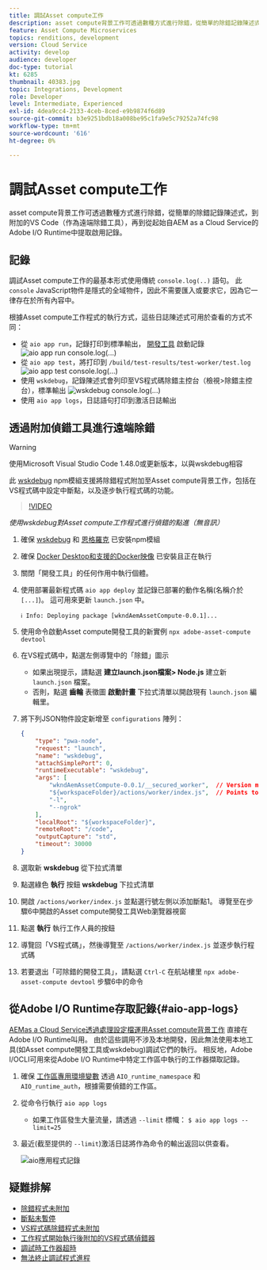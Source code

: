```yaml
---
title: 調試Asset compute工作
description: asset compute背景工作可透過數種方式進行除錯，從簡單的除錯記錄陳述式，到附加的VS Code（作為遠端除錯工具），再到從起始自AEM as a Cloud Service的Adobe I/O Runtime中提取啟用記錄。
feature: Asset Compute Microservices
topics: renditions, development
version: Cloud Service
activity: develop
audience: developer
doc-type: tutorial
kt: 6285
thumbnail: 40383.jpg
topic: Integrations, Development
role: Developer
level: Intermediate, Experienced
exl-id: 4dea9cc4-2133-4ceb-8ced-e9b9874f6d89
source-git-commit: b3e9251bdb18a008be95c1fa9e5c79252a74fc98
workflow-type: tm+mt
source-wordcount: '616'
ht-degree: 0%

---
```


# 調試Asset compute工作

asset compute背景工作可透過數種方式進行除錯，從簡單的除錯記錄陳述式，到附加的VS Code（作為遠端除錯工具），再到從起始自AEM as a Cloud Service的Adobe I/O Runtime中提取啟用記錄。

## 記錄

調試Asset compute工作的最基本形式使用傳統 `console.log(..)` 語句。 此 `console` JavaScript物件是隱式的全域物件，因此不需要匯入或要求它，因為它一律存在於所有內容中。

根據Asset compute工作程式的執行方式，這些日誌陳述式可用於查看的方式不同：

+ 從 `aio app run`，記錄打印到標準輸出， [開發工具](../develop/development-tool.md) 啟動記錄
   ![aio app run console.log(...)](./assets/debug/console-log__aio-app-run.png)
+ 從 `aio app test`，將打印到 `/build/test-results/test-worker/test.log`
   ![aio app test console.log(...)](./assets/debug/console-log__aio-app-test.png)
+ 使用 `wskdebug`，記錄陳述式會列印至VS程式碼除錯主控台（檢視>除錯主控台），標準輸出
   ![wskdebug console.log(...)](./assets/debug/console-log__wskdebug.png)
+ 使用 `aio app logs`，日誌語句打印到激活日誌輸出

## 透過附加偵錯工具進行遠端除錯

>[!WARNING]
>
>使用Microsoft Visual Studio Code 1.48.0或更新版本，以與wskdebug相容

此 [wskdebug](https://www.npmjs.com/package/@openwhisk/wskdebug) npm模組支援將除錯程式附加至Asset compute背景工作，包括在VS程式碼中設定中斷點，以及逐步執行程式碼的功能。

>[!VIDEO](https://video.tv.adobe.com/v/40383?quality=12&learn=on)

_使用wskdebug對Asset compute工作程式進行偵錯的點進（無音訊）_

1. 確保 [wskdebug](../set-up/development-environment.md#wskdebug) 和 [恩格羅克](../set-up/development-environment.md#ngork) 已安裝npm模組
1. 確保 [Docker Desktop和支援的Docker映像](../set-up/development-environment.md#docker) 已安裝且正在執行
1. 關閉「開發工具」的任何作用中執行個體。
1. 使用部署最新程式碼 `aio app deploy`  並記錄已部署的動作名稱(名稱介於 `[...]`)。 這可用來更新 `launch.json` 中。

   ```
   ℹ Info: Deploying package [wkndAemAssetCompute-0.0.1]...
   ```


1. 使用命令啟動Asset compute開發工具的新實例 `npx adobe-asset-compute devtool`
1. 在VS程式碼中，點選左側導覽中的「除錯」圖示
   + 如果出現提示，請點選 __建立launch.json檔案> Node.js__ 建立新 `launch.json` 檔案。
   + 否則，點選 __齒輪__ 表徵圖 __啟動計畫__ 下拉式清單以開啟現有 `launch.json` 編輯里。
1. 將下列JSON物件設定新增至 `configurations` 陣列：

   ```json
   {
       "type": "pwa-node",
       "request": "launch",
       "name": "wskdebug",
       "attachSimplePort": 0,
       "runtimeExecutable": "wskdebug",
       "args": [
           "wkndAemAssetCompute-0.0.1/__secured_worker",  // Version must match your Asset Compute worker's version
           "${workspaceFolder}/actions/worker/index.js",  // Points to your worker
           "-l",
           "--ngrok"
       ],
       "localRoot": "${workspaceFolder}",
       "remoteRoot": "/code",
       "outputCapture": "std",
       "timeout": 30000
   }
   ```

1. 選取新 __wskdebug__ 從下拉式清單
1. 點選綠色 __執行__ 按鈕 __wskdebug__ 下拉式清單
1. 開啟 `/actions/worker/index.js` 並點選行號左側以添加斷點1。 導覽至在步驟6中開啟的Asset compute開發工具Web瀏覽器視窗
1. 點選 __執行__ 執行工作人員的按鈕
1. 導覽回「VS程式碼」，然後導覽至 `/actions/worker/index.js` 並逐步執行程式碼
1. 若要退出「可除錯的開發工具」，請點選 `Ctrl-C` 在航站樓里 `npx adobe-asset-compute devtool` 步驟6中的命令

## 從Adobe I/O Runtime存取記錄{#aio-app-logs}

[AEMas a Cloud Service透過處理設定檔運用Asset compute背景工作](../deploy/processing-profiles.md) 直接在Adobe I/O Runtime叫用。 由於這些調用不涉及本地開發，因此無法使用本地工具(如Asset compute開發工具或wskdebug)調試它們的執行。 相反地，Adobe I/OCLI可用來從Adobe I/O Runtime中特定工作區中執行的工作器擷取記錄。

1. 確保 [工作區專用環境變數](../deploy/runtime.md) 透過 `AIO_runtime_namespace` 和 `AIO_runtime_auth`，根據需要偵錯的工作區。
1. 從命令行執行 `aio app logs`
   + 如果工作區發生大量流量，請透過 `--limit` 標幟：
      `$ aio app logs --limit=25`
1. 最近(截至提供的 `--limit`)激活日誌將作為命令的輸出返回以供查看。

   ![aio應用程式記錄](./assets/debug/aio-app-logs.png)

## 疑難排解

+ [除錯程式未附加](../troubleshooting.md#debugger-does-not-attach)
+ [斷點未暫停](../troubleshooting.md#breakpoints-no-pausing)
+ [VS程式碼除錯程式未附加](../troubleshooting.md#vs-code-debugger-not-attached)
+ [工作程式開始執行後附加的VS程式碼偵錯器](../troubleshooting.md#vs-code-debugger-attached-after-worker-execution-began)
+ [調試時工作器超時](../troubleshooting.md#worker-times-out-while-debugging)
+ [無法終止調試程式進程](../troubleshooting.md#cannot-terminate-debugger-process)
